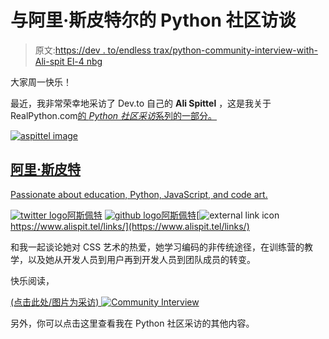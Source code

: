 # 与阿里·斯皮特尔的 Python 社区访谈

> 原文:[https://dev . to/endless trax/python-community-interview-with-Ali-spit El-4 nbg](https://dev.to/endlesstrax/python-community-interview-with-ali-spittel-4nbg)

大家周一快乐！

最近，我非常荣幸地采访了 Dev.to 自己的 **Ali Spittel** ，这是我关于 RealPython.com[的 *Python 社区采访*系列的一部分。](https://realpython.com)

[![aspittel image](../Images/e7bcb071e878bfbef9f06f16d5d37da7.png)](/aspittel)

## [阿里·斯皮特](/aspittel)

[Passionate about education, Python, JavaScript, and code art.](/aspittel)

[![twitter logo](../Images/ecef78ee24c258a213354fc0e60fd71a.png)阿斯佩特](https://twitter.com/ASpittel) [ ![github logo](../Images/7e90f0f60c25b501324445b96acd3de8.png)阿斯佩特](https://github.com/aspittel)[![external link icon](../Images/7ad9ad23055d49c106b927d92662ca16.png)https://www.alispit.tel/links/](https://www.alispit.tel/links/)

和我一起谈论她对 CSS 艺术的热爱，她学习编码的非传统途径，在训练营的教学，以及她从开发人员到用户再到开发人员到团队成员的转变。

快乐阅读，

[(点击此处/图片为采访)
![Community Interview](../Images/250bf0eece382422deb8edcef51a73bd.png)](https://realpython.com/interview-ali-spittel/)

另外，你可以点击这里查看我在 Python 社区采访的其他内容。
